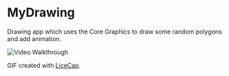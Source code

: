 # MyDrawing
Drawing app which uses the Core Graphics to draw some random polygons and add animation. 

<img src='https://i.imgur.com/fQXOkya.gif' title='Video Walkthrough - iPad' width='' alt='Video Walkthrough' />



GIF created with [LiceCap](http://www.cockos.com/licecap/).
